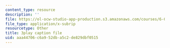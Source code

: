 ```yaml
---
content_type: resource
description: ''
file: https://ol-ocw-studio-app-production.s3.amazonaws.com/courses/6-042j-mathematics-for-computer-science-fall-2010/aaa44706c6a952dba5c2de829dbf0515_oI9fMUqgfxY.vtt
file_type: application/x-subrip
resourcetype: Other
title: 3play caption file
uid: aaa44706-c6a9-52db-a5c2-de829dbf0515
---
```

